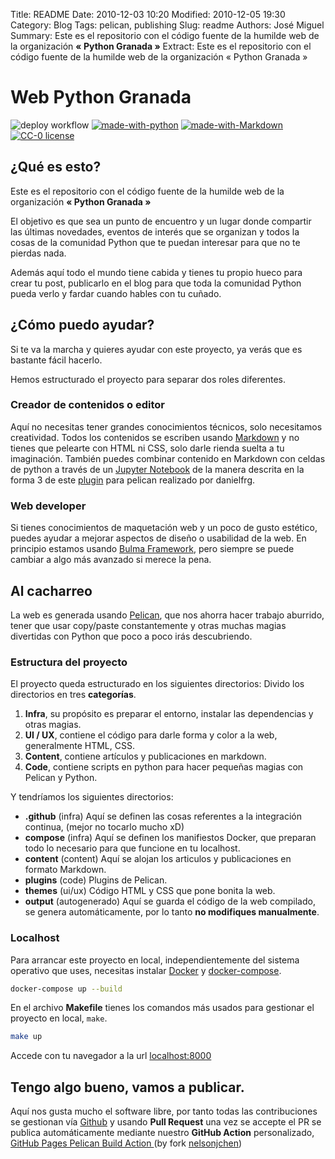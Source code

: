 Title: README
Date: 2010-12-03 10:20
Modified: 2010-12-05 19:30
Category: Blog
Tags: pelican, publishing
Slug: readme
Authors: José Miguel
Summary: Este es el repositorio con el código fuente de la humilde web de la organización **« Python Granada »**
Extract: Este es el repositorio con el código fuente de la humilde web de la organización « Python Granada »

# Web Python Granada 

![deploy workflow](https://github.com/josemlp91/python_granada_web/actions/workflows/deploy.yml/badge.svg) [![made-with-python](https://img.shields.io/badge/Made%20with-Python-1f425f.svg)](https://www.python.org/) [![made-with-Markdown](https://img.shields.io/badge/Made%20with-Markdown-1f425f.svg)](http://commonmark.org) [![CC-0 license](https://img.shields.io/badge/License-CC--0-blue.svg)](https://creativecommons.org/licenses/by-nd/4.0)


## ¿Qué es esto?

Este es el repositorio con el código fuente de la humilde web de la organización **« Python Granada »** 

El objetivo es que sea un punto de encuentro y un lugar donde compartir las últimas novedades, eventos de interés que se organizan y todos la cosas de la comunidad Python que te puedan interesar para que no te pierdas nada.

Además aquí todo el mundo tiene cabida y tienes tu propio hueco para crear tu post, publicarlo en el blog para que toda la comunidad Python pueda verlo y  fardar cuando hables con tu cuñado. 


## ¿Cómo puedo ayudar? 

Si te va la marcha y quieres ayudar con este proyecto, ya verás que es bastante fácil hacerlo.

Hemos estructurado el proyecto para separar dos roles diferentes.

### Creador de contenidos o editor

Aquí no necesitas tener grandes conocimientos técnicos, solo necesitamos creatividad.
Todos los contenidos se escriben usando [Markdown](https://markdown.es/) y no tienes que pelearte con HTML ni CSS, solo darle rienda suelta a tu imaginación. También puedes combinar contenido en Markdown con celdas de python a través de un [Jupyter Notebook](https://jupyter.org/) de la manera descrita en la forma 3 de este [plugin](https://github.com/danielfrg/pelican-jupyter) para pelican realizado por danielfrg.


### Web developer

Si tienes conocimientos de maquetación web y un poco de gusto estético, puedes ayudar a mejorar aspectos de diseño o usabilidad de la web.
En principio estamos usando [Bulma Framework](https://bulma.io/), pero siempre se puede cambiar a algo más avanzado si merece la pena.


## Al cacharreo

La web es generada usando [Pelican](https://blog.getpelican.com/), que nos ahorra hacer trabajo aburrido, tener que usar copy/paste constantemente y otras muchas magias divertidas con Python que poco a poco irás descubriendo.


### Estructura del proyecto

El proyecto queda estructurado en los siguientes directorios:
Divido los directorios en tres **categorías**.

1. **Infra**, su propósito es preparar el entorno, instalar las dependencias y otras magias.
2. **UI / UX**, contiene el código para darle forma y color a la web, generalmente HTML, CSS.
3. **Content**, contiene artículos y publicaciones en markdown.
4. **Code**, contiene scripts en python para hacer pequeñas magias con Pelican y Python.

Y tendríamos los siguientes directorios: 

- **.github** (infra) Aquí se definen las cosas referentes a la integración continua, (mejor no tocarlo mucho xD)
- **compose** (infra) Aquí se definen los manifiestos Docker, que preparan todo lo necesario para que funcione en tu localhost.
- **content** (content) Aquí se alojan los articulos y publicaciones en formato Markdown.
- **plugins** (code) Plugins de Pelican.
- **themes** (ui/ux) Código HTML y CSS que pone bonita la web.
- **output** (autogenerado) Aquí se guarda el código de la web compilado, se genera automáticamente, por lo tanto **no modifiques manualmente**.


### Localhost

Para arrancar este proyecto en local, independientemente del sistema operativo que uses, necesitas instalar [Docker](https://www.docker.com/get-started) y [docker-compose](https://docs.docker.com/compose/install/).

```sh
docker-compose up --build
```


En el archivo **Makefile** tienes los comandos más usados para gestionar el proyecto en local, ``make``. 


```sh
make up
```

Accede con tu navegador a la url [localhost:8000](http://localhost:8000)


## Tengo algo bueno, vamos a publicar.

Aquí nos gusta mucho el software libre, por tanto todas las contribuciones se gestionan vía [Github](https://github.com/) y usando **Pull Request** una vez se accepte el PR se publica automáticamente mediante nuestro **GitHub Action** personalizado, [GitHub Pages Pelican Build Action
](https://github.com/PythonGranada/gh-pages-pelican-action) (by fork [nelsonjchen](https://github.com/nelsonjchen/pelican-action-demo))


